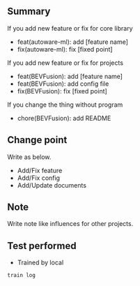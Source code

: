 ## Summary

If you add new feature or fix for core library

- feat(autoware-ml): add [feature name]
- fix(autoware-ml): fix [fixed point]

If you add new feature or fix for projects

- feat(BEVFusion): add [feature name]
- feat(BEVFusion): add config file
- fix(BEVFusion): fix [fixed point]

If you change the thing without program

- chore(BEVFusion): add README

## Change point

Write as below.

- Add/Fix feature
- Add/Fix config
- Add/Update documents

## Note

Write note like influences for other projects.

## Test performed

- Trained by local

```
train log
```

